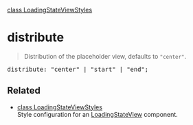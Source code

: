 [class LoadingStateViewStyles](LoadingStateViewStyles.md)

# distribute

> Distribution of the placeholder view, defaults to `"center"`.

<pre class="docgen_signature">distribute: &quot;center&quot; | &quot;start&quot; | &quot;end&quot;;</pre>

## Related

- [<!--{ref:class}-->class LoadingStateViewStyles](LoadingStateViewStyles.md) \
    Style configuration for an [LoadingStateView](LoadingStateView.md) component.
